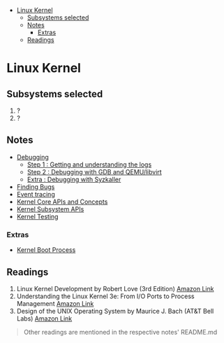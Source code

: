 - [Linux Kernel](#linux-kernel)
  - [Subsystems selected](#subsystems-selected)
  - [Notes](#notes)
    - [Extras](#extras)
  - [Readings](#readings)

# Linux Kernel

## Subsystems selected

1. ?
2. ?

## Notes

- [Debugging](./debugging.md)
  - [Step 1 : Getting and understanding the logs](./debugging.md#step-1--getting-and-understanding-the-logs)
  - [Step 2 : Debugging with GDB and QEMU/libvirt](./debugging.md#step-2--debugging-with-gdb-and-qemulibvirt)
  - [Extra : Debugging with Syzkaller](./debugging.md#extra--debugging-with-syzkaller)
- [Finding Bugs](./finding-bugs.md)
- [Event tracing](./tracing.md)
- [Kernel Core APIs and Concepts](./core-apis.md)
- [Kernel Subsystem APIs](./subsystem-apis.md)
- [Kernel Testing](./kernel-testing.md)

### Extras

- [Kernel Boot Process](./kernel-boot.md)

## Readings

1. Linux Kernel Development by Robert Love (3rd Edition) [Amazon Link](https://www.amazon.in/Linux-Kernel-Development-Developers-Library/dp/0672329468)
2. Understanding the Linux Kernel 3e: From I/O Ports to Process Management [Amazon Link](https://www.amazon.in/Understanding-Linux-Kernel-Daniel-Bovet/dp/0596005652)
3. Design of the UNIX Operating System by Maurice J. Bach (AT&T Bell Labs) [Amazon Link](https://www.amazon.in/Design-UNIX-Operating-System-1/dp/9332549575/)

> Other readings are mentioned in the respective notes' README.md